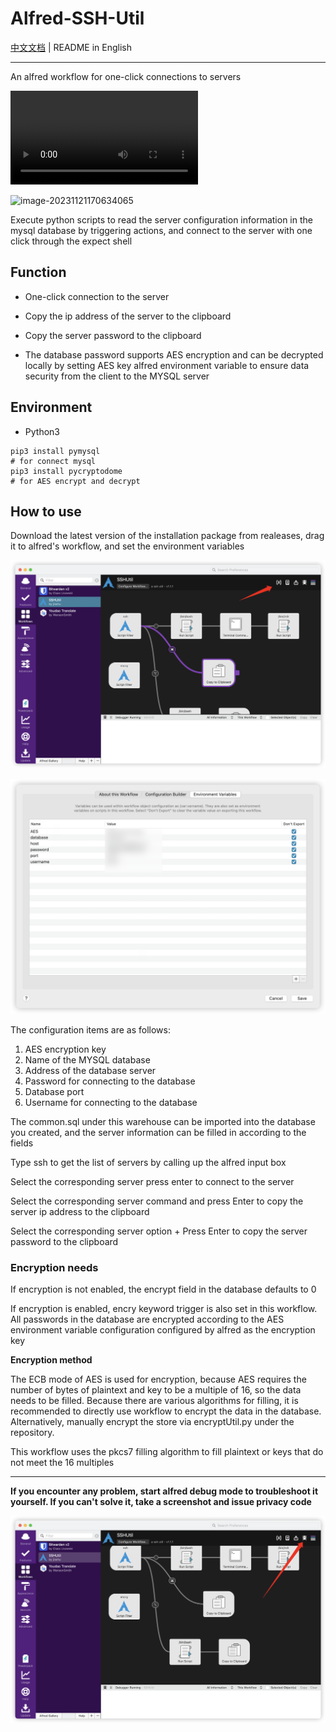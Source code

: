 # Alfred-SSH-Util

[中文文档](./README_CN.md) | README in English

---



An alfred workflow for one-click connections to servers

![view](./assets/view.mp4)

![image-20231121170634065](./assets/image-20231121170634065.png)

Execute python scripts to read the server configuration information in the mysql database by triggering actions, and connect to the server with one click through the expect shell

## Function

- One-click connection to the server

- Copy the ip address of the server to the clipboard
- Copy the server password to the clipboard

* The database password supports AES encryption and can be decrypted locally by setting AES key alfred environment variable to ensure data security from the client to the MYSQL server

## Environment

* Python3

```shell
pip3 install pymysql
# for connect mysql
pip3 install pycryptodome
# for AES encrypt and decrypt
```

## How to use

Download the latest version of the installation package from realeases, drag it to alfred's workflow, and set the environment variables

![image-20231121182433445](./assets/image-20231121182433445.png)

![image-20231121182852543](./assets/image-20231121182852543.png)

The configuration items are as follows:

1. AES encryption key
2. Name of the MYSQL database
3. Address of the database server
4. Password for connecting to the database
5. Database port
6. Username for connecting to the database



The common.sql under this warehouse can be imported into the database you created, and the server information can be filled in according to the fields

Type ssh to get the list of servers by calling up the alfred input box

Select the corresponding server press enter to connect to the server

Select the corresponding server command and press Enter to copy the server ip address to the clipboard

Select the corresponding server option + Press Enter to copy the server password to the clipboard

### Encryption needs

If encryption is not enabled, the encrypt field in the database defaults to 0

If encryption is enabled, encry keyword trigger is also set in this workflow. All passwords in the database are encrypted according to the AES environment variable configuration configured by alfred as the encryption key

**Encryption method**

The ECB mode of AES is used for encryption, because AES requires the number of bytes of plaintext and key to be a multiple of 16, so the data needs to be filled. Because there are various algorithms for filling, it is recommended to directly use workflow to encrypt the data in the database. Alternatively, manually encrypt the store via encryptUtil.py under the repository.

This workflow uses the pkcs7 filling algorithm to fill plaintext or keys that do not meet the 16 multiples

---



**If you encounter any problem, start alfred debug mode to troubleshoot it yourself. If you can't solve it, take a screenshot and issue privacy code**

![image-20231121190259545](./assets/image-20231121190259545.png)



